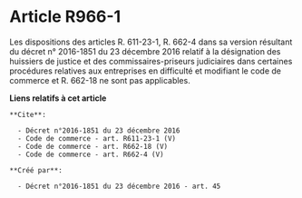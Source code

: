 # Article R966-1

Les dispositions des articles R. 611-23-1, R. 662-4 dans sa version résultant du décret n° 2016-1851 du 23 décembre 2016
relatif à la désignation des huissiers de justice et des commissaires-priseurs judiciaires dans certaines procédures
relatives aux entreprises en difficulté et modifiant le code de commerce et R. 662-18 ne sont pas applicables.

**Liens relatifs à cet article**

	**Cite**:

	  - Décret n°2016-1851 du 23 décembre 2016
	  - Code de commerce - art. R611-23-1 (V)
	  - Code de commerce - art. R662-18 (V)
	  - Code de commerce - art. R662-4 (V)

	**Créé par**:

	  - Décret n°2016-1851 du 23 décembre 2016 - art. 45

